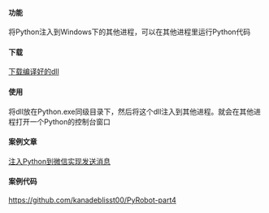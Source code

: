 #### 功能

将Python注入到Windows下的其他进程，可以在其他进程里运行Python代码

#### 下载

[下载编译好的dll](https://github.com/kanadeblisst00/inject_python/releases)

#### 使用

将dll放在Python.exe同级目录下，然后将这个dll注入到其他进程。就会在其他进程打开一个Python的控制台窗口

#### 案例文章

[注入Python到微信实现发送消息](https://mp.weixin.qq.com/s/98yZw58MKyvDq5_pfUvpew)

#### 案例代码

https://github.com/kanadeblisst00/PyRobot-part4